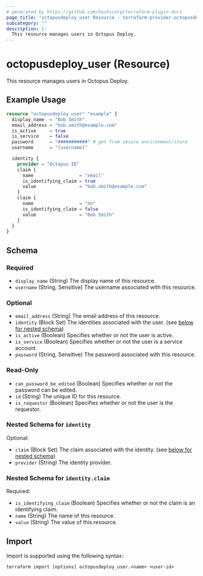 ```yaml
---
# generated by https://github.com/hashicorp/terraform-plugin-docs
page_title: "octopusdeploy_user Resource - terraform-provider-octopusdeploy"
subcategory: ""
description: |-
  This resource manages users in Octopus Deploy.
---
```


# octopusdeploy_user (Resource)

This resource manages users in Octopus Deploy.

## Example Usage

```terraform
resource "octopusdeploy_user" "example" {
  display_name  = "Bob Smith"
  email_address = "bob.smith@example.com"
  is_active     = true
  is_service    = false
  password      = "###########" # get from secure environment/store
  username      = "[username]"

  identity {
    provider = "Octopus ID"
    claim {
      name                 = "email"
      is_identifying_claim = true
      value                = "bob.smith@example.com"
    }
    claim {
      name                 = "dn"
      is_identifying_claim = false
      value                = "Bob Smith"
    }
  }
}
```

<!-- schema generated by tfplugindocs -->
## Schema

### Required

- `display_name` (String) The display name of this resource.
- `username` (String, Sensitive) The username associated with this resource.

### Optional

- `email_address` (String) The email address of this resource.
- `identity` (Block Set) The identities associated with the user. (see [below for nested schema](#nestedblock--identity))
- `is_active` (Boolean) Specifies whether or not the user is active.
- `is_service` (Boolean) Specifies whether or not the user is a service account.
- `password` (String, Sensitive) The password associated with this resource.

### Read-Only

- `can_password_be_edited` (Boolean) Specifies whether or not the password can be edited.
- `id` (String) The unique ID for this resource.
- `is_requestor` (Boolean) Specifies whether or not the user is the requestor.

<a id="nestedblock--identity"></a>
### Nested Schema for `identity`

Optional:

- `claim` (Block Set) The claim associated with the identity. (see [below for nested schema](#nestedblock--identity--claim))
- `provider` (String) The identity provider.

<a id="nestedblock--identity--claim"></a>
### Nested Schema for `identity.claim`

Required:

- `is_identifying_claim` (Boolean) Specifies whether or not the claim is an identifying claim.
- `name` (String) The name of this resource.
- `value` (String) The value of this resource.

## Import

Import is supported using the following syntax:

```shell
terraform import [options] octopusdeploy_user.<name> <user-id>
```
